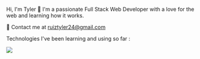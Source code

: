 Hi, I'm Tyler 👋
I'm a passionate Full Stack Web Developer with a love for the web and learning how it works.

🌱 Contact me at ruiztyler24@gmail.com

Technologies I've been learning and using so far :

 <a href="https://skillicons.dev">
    <img src="https://skillicons.dev/icons?i=js,ts,react,nextjs,nodejs,redux,mongodb,vite,express,html,css,bootstrap,graphql,ubuntu,codepen,stackoverflow,vscode&perline=14" />
  </a>

